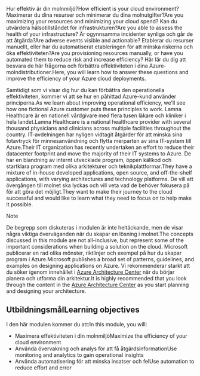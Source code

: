 <span data-ttu-id="6ecd3-101">Hur effektiv är din molnmiljö?</span><span class="sxs-lookup"><span data-stu-id="6ecd3-101">How efficient is your cloud environment?</span></span> <span data-ttu-id="6ecd3-102">Maximerar du dina resurser och minimerar du dina molnutgifter?</span><span class="sxs-lookup"><span data-stu-id="6ecd3-102">Are you maximizing your resources and minimizing your cloud spend?</span></span> <span data-ttu-id="6ecd3-103">Kan du utvärdera hälsotillståndet för infrastrukturen?</span><span class="sxs-lookup"><span data-stu-id="6ecd3-103">Are you able to assess the health of your infrastructure?</span></span> <span data-ttu-id="6ecd3-104">Är ogynnsamma incidenter synliga och går de att åtgärda?</span><span class="sxs-lookup"><span data-stu-id="6ecd3-104">Are adverse events visible and actionable?</span></span> <span data-ttu-id="6ecd3-105">Etablerar du resurser manuellt, eller har du automatiserat etableringen för att minska riskerna och öka effektiviteten?</span><span class="sxs-lookup"><span data-stu-id="6ecd3-105">Are you provisioning resources manually, or have you automated them to reduce risk and increase efficiency?</span></span> <span data-ttu-id="6ecd3-106">Här lär du dig att besvara de här frågorna och förbättra effektiviteten i dina Azure-molndistributioner.</span><span class="sxs-lookup"><span data-stu-id="6ecd3-106">Here, you will learn how to answer these questions and improve the efficiency of your Azure cloud deployments.</span></span>

<span data-ttu-id="6ecd3-107">Samtidigt som vi visar dig hur du kan förbättra den operationella effektiviteten, kommer vi att se hur en påhittad Azure-kund använder principerna.</span><span class="sxs-lookup"><span data-stu-id="6ecd3-107">As we learn about improving operational efficiency, we'll see how one fictional Azure customer puts these principles to work.</span></span> <span data-ttu-id="6ecd3-108">Lamna Healthcare är en nationell vårdgivare med flera tusen läkare och kliniker i hela landet.</span><span class="sxs-lookup"><span data-stu-id="6ecd3-108">Lamna Healthcare is a national healthcare provider with several thousand physicians and clinicians across multiple facilities throughout the country.</span></span> <span data-ttu-id="6ecd3-109">IT-avdelningen har nyligen vidtagit åtgärder för att minska sina fotavtryck för minnesanvändning och flytta merparten av sina IT-system till Azure.</span><span class="sxs-lookup"><span data-stu-id="6ecd3-109">Their IT organization has recently undertaken an effort to reduce their datacenter footprint and move the majority of their IT systems to Azure.</span></span> <span data-ttu-id="6ecd3-110">De har en blandning av internt utvecklade program, öppen källkod och startklara program med olika arkitekturer och teknikplattformar.</span><span class="sxs-lookup"><span data-stu-id="6ecd3-110">They have a mixture of in-house developed applications, open source, and off-the-shelf applications, with varying architectures and technology platforms.</span></span> <span data-ttu-id="6ecd3-111">De vill att övergången till molnet ska lyckas och vill veta vad de behöver fokusera på för att göra det möjligt.</span><span class="sxs-lookup"><span data-stu-id="6ecd3-111">They want to make their journey to the cloud successful and would like to learn what they need to focus on to help make it possible.</span></span>

> [!NOTE]
> <span data-ttu-id="6ecd3-112">De begrepp som diskuteras i modulen är inte heltäckande, men de visar några viktiga överväganden när du skapar en lösning i molnet.</span><span class="sxs-lookup"><span data-stu-id="6ecd3-112">The concepts discussed in this module are not all-inclusive, but represent some of the important considerations when building a solution on the cloud.</span></span> <span data-ttu-id="6ecd3-113">Microsoft publicerar en rad olika mönster, riktlinjer och exempel på hur du skapar program i Azure.</span><span class="sxs-lookup"><span data-stu-id="6ecd3-113">Microsoft publishes a broad set of patterns, guidelines, and examples on designing applications on Azure.</span></span> <span data-ttu-id="6ecd3-114">Vi rekommenderar starkt att du söker igenom innehållet i [Azure Architecture Center](https://docs.microsoft.com/azure/architecture/) när du börjar planera och utforma din arkitektur.</span><span class="sxs-lookup"><span data-stu-id="6ecd3-114">It is highly recommended that you look through the content in the [Azure Architecture Center](https://docs.microsoft.com/azure/architecture/) as you start planning and designing your architecture.</span></span>

## <a name="learning-objectives"></a><span data-ttu-id="6ecd3-115">Utbildningsmål</span><span class="sxs-lookup"><span data-stu-id="6ecd3-115">Learning objectives</span></span>

<span data-ttu-id="6ecd3-116">I den här modulen kommer du att:</span><span class="sxs-lookup"><span data-stu-id="6ecd3-116">In this module, you will:</span></span>

- <span data-ttu-id="6ecd3-117">Maximera effektiviteten i din molnmiljö</span><span class="sxs-lookup"><span data-stu-id="6ecd3-117">Maximize the efficiency of your cloud environment</span></span>
- <span data-ttu-id="6ecd3-118">Använda övervakning och analys för att få åtgärdsinformation</span><span class="sxs-lookup"><span data-stu-id="6ecd3-118">Use monitoring and analytics to gain operational insights</span></span>
- <span data-ttu-id="6ecd3-119">Använda automatisering för att minska insatser och fel</span><span class="sxs-lookup"><span data-stu-id="6ecd3-119">Use automation to reduce effort and error</span></span>